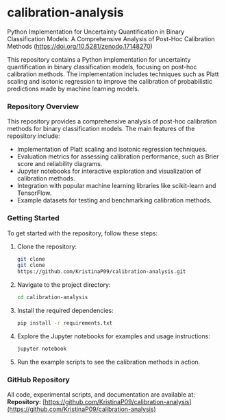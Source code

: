 # calibration-analysis

Python Implementation for Uncertainty Quantification in Binary Classification Models: A Comprehensive Analysis of Post-Hoc Calibration Methods (https://doi.org/10.5281/zenodo.17148270) 

This repository contains a Python implementation for uncertainty quantification in binary classification models, focusing on post-hoc calibration methods. The implementation includes techniques such as Platt scaling and isotonic regression to improve the calibration of probabilistic predictions made by machine learning models.

### **Repository Overview**

This repository provides a comprehensive analysis of post-hoc calibration methods for binary classification models. The main features of the repository include:

- Implementation of Platt scaling and isotonic regression techniques.
- Evaluation metrics for assessing calibration performance, such as Brier score and reliability diagrams.
- Jupyter notebooks for interactive exploration and visualization of calibration methods.
- Integration with popular machine learning libraries like scikit-learn and TensorFlow.
- Example datasets for testing and benchmarking calibration methods.

### **Getting Started**
To get started with the repository, follow these steps:
1. Clone the repository:
   ```bash
   git clone
   git clone
   https://github.com/KristinaP09/calibration-analysis.git
    ```

2. Navigate to the project directory:
    ```bash
    cd calibration-analysis
    ```
3. Install the required dependencies:
    ```bash
   pip install -r requirements.txt
    ```
4. Explore the Jupyter notebooks for examples and usage instructions:
    ```bash
    jupyter notebook
     ```
5. Run the example scripts to see the calibration methods in action.
### **GitHub Repository**
All code, experimental scripts, and documentation are available at:
**Repository:** [https://github.com/KristinaP09/calibration-analysis](https://github.com/KristinaP09/calibration-analysis)
